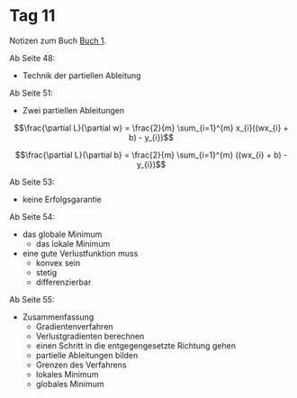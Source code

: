 # Tag 11

Notizen zum Buch [Buch 1](../Buch1.md).

Ab Seite 48:
* Technik der partiellen Ableitung

Ab Seite 51:
* Zwei partiellen Ableitungen
```math
\frac{\partial L}{\partial w} = \frac{2}{m} \sum_{i=1}^{m} x_{i}((wx_{i} + b) - y_{i})
```
```math
\frac{\partial L}{\partial b} = \frac{2}{m} \sum_{i=1}^{m} ((wx_{i} + b) - y_{i})
```

Ab Seite 53:
* keine Erfolgsgarantie

Ab Seite 54:
* das globale Minimum
  - das lokale Minimum
* eine gute Verlustfunktion muss
  - konvex sein
  - stetig
  - differenzierbar

Ab Seite 55:
* Zusammenfassung
  - Gradientenverfahren
  - Verlustgradienten berechnen
  - einen Schritt in die entgegengesetzte Richtung gehen
  - partielle Ableitungen bilden
  - Grenzen des Verfahrens
  - lokales Minimum
  - globales Minimum
